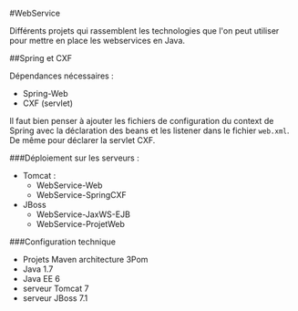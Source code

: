 #WebService

Différents projets qui rassemblent les technologies que l'on peut utiliser pour mettre en place les webservices en Java.

##Spring et CXF

Dépendances nécessaires :

- Spring-Web
- CXF (servlet)

Il faut bien penser à ajouter les fichiers de configuration du context de Spring avec la déclaration des beans et les listener dans le fichier `web.xml`.  
De même pour déclarer la servlet CXF.

###Déploiement sur les serveurs :

- Tomcat :
	- WebService-Web
	- WebService-SpringCXF
- JBoss
	- WebService-JaxWS-EJB
	- WebService-ProjetWeb

###Configuration technique

- Projets Maven architecture 3Pom
- Java 1.7
- Java EE 6
- serveur Tomcat 7
- serveur JBoss 7.1
